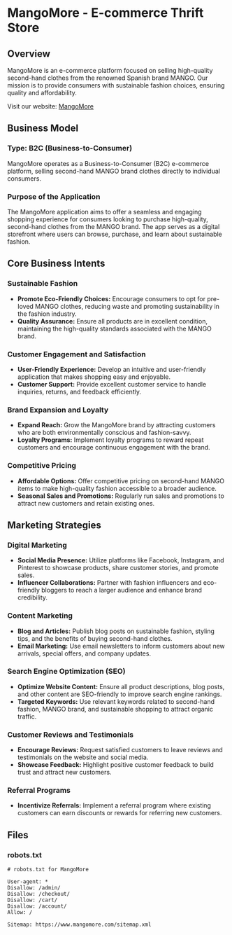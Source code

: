 # MangoMore - E-commerce Thrift Store

## Overview
MangoMore is an e-commerce platform focused on selling high-quality second-hand clothes from the renowned Spanish brand MANGO. Our mission is to provide consumers with sustainable fashion choices, ensuring quality and affordability.

Visit our website: [MangoMore](https://mangomore-p5-34ee68d9d875.herokuapp.com/)

## Business Model

### Type: B2C (Business-to-Consumer)
MangoMore operates as a Business-to-Consumer (B2C) e-commerce platform, selling second-hand MANGO brand clothes directly to individual consumers.

### Purpose of the Application
The MangoMore application aims to offer a seamless and engaging shopping experience for consumers looking to purchase high-quality, second-hand clothes from the MANGO brand. The app serves as a digital storefront where users can browse, purchase, and learn about sustainable fashion.

## Core Business Intents

### Sustainable Fashion
- **Promote Eco-Friendly Choices:** Encourage consumers to opt for pre-loved MANGO clothes, reducing waste and promoting sustainability in the fashion industry.
- **Quality Assurance:** Ensure all products are in excellent condition, maintaining the high-quality standards associated with the MANGO brand.

### Customer Engagement and Satisfaction
- **User-Friendly Experience:** Develop an intuitive and user-friendly application that makes shopping easy and enjoyable.
- **Customer Support:** Provide excellent customer service to handle inquiries, returns, and feedback efficiently.

### Brand Expansion and Loyalty
- **Expand Reach:** Grow the MangoMore brand by attracting customers who are both environmentally conscious and fashion-savvy.
- **Loyalty Programs:** Implement loyalty programs to reward repeat customers and encourage continuous engagement with the brand.

### Competitive Pricing
- **Affordable Options:** Offer competitive pricing on second-hand MANGO items to make high-quality fashion accessible to a broader audience.
- **Seasonal Sales and Promotions:** Regularly run sales and promotions to attract new customers and retain existing ones.

## Marketing Strategies

### Digital Marketing
- **Social Media Presence:** Utilize platforms like Facebook, Instagram, and Pinterest to showcase products, share customer stories, and promote sales.
- **Influencer Collaborations:** Partner with fashion influencers and eco-friendly bloggers to reach a larger audience and enhance brand credibility.

### Content Marketing
- **Blog and Articles:** Publish blog posts on sustainable fashion, styling tips, and the benefits of buying second-hand clothes.
- **Email Marketing:** Use email newsletters to inform customers about new arrivals, special offers, and company updates.

### Search Engine Optimization (SEO)
- **Optimize Website Content:** Ensure all product descriptions, blog posts, and other content are SEO-friendly to improve search engine rankings.
- **Targeted Keywords:** Use relevant keywords related to second-hand fashion, MANGO brand, and sustainable shopping to attract organic traffic.

### Customer Reviews and Testimonials
- **Encourage Reviews:** Request satisfied customers to leave reviews and testimonials on the website and social media.
- **Showcase Feedback:** Highlight positive customer feedback to build trust and attract new customers.

### Referral Programs
- **Incentivize Referrals:** Implement a referral program where existing customers can earn discounts or rewards for referring new customers.

## Files

### robots.txt
```plaintext
# robots.txt for MangoMore

User-agent: *
Disallow: /admin/
Disallow: /checkout/
Disallow: /cart/
Disallow: /account/
Allow: /

Sitemap: https://www.mangomore.com/sitemap.xml
